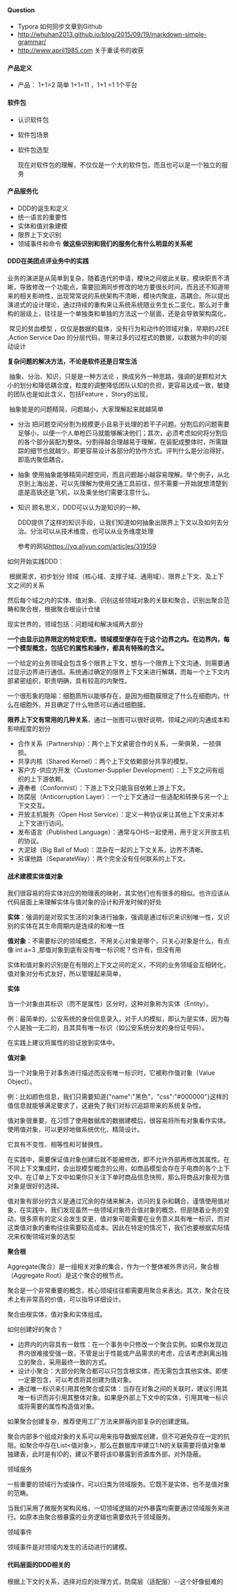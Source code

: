 #### Question

+ Typora 如何同步文章到Github
+ <http://whuhan2013.github.io/blog/2015/09/19/markdown-simple-grammar/>
+ http://www.april1985.com 关于重读书的收获
 

#### 产品定义

+ 产品： 1+1=2 简单 1+1=11  ，1+1 =1 1个平台  

 #### 软件包

+ 认识软件包
+ 软件包场景
+ 软件包选型

  现在对软件包的理解，不仅仅是一个大的软件包，而且也可以是一个独立的服务

#### 产品服务化

+ DDD的诞生和定义
+ 统一语言的重要性
+ 实体和值对象建模
+ 限界上下文识别
+ 领域事件和命令
   **做这些识别和我们的服务化有什么明显的关系呢**

#### DDD在美团点评业务中的实践

​    业务的演进是从简单到复杂，随着迭代的申请，模块之间彼此关联，模块职责不清晰，导致修改一个功能点，需要回溯同步修改的地方要很长时间，而且还不知道带来的相关影响性，出现常常说的系统架构不清晰，模块内聚底，高耦合。所以提出演进式的设计理论，通过持续的重构来让系统系统随业务生长二变化，那么对于重构的层级上，往往是一个单独类和单独的方法这一个层面，还是会导致架构腐化，

​    常见的贫血模型 ，仅仅是数据的载体，没有行为和动作的领域对象，早期的J2EE ,Action Service Dao 的分层代码，带来过多的过程式的数据，以数据为中的的驱动设计

**复杂问题的解决方法，不论是软件还是日常生活**

​	抽象、分治、知识，只是是一种方法论 ，换成另外一种思路，强调的是颗粒对大小的划分和降低耦合度，粒度的调整降低团队认知的负担，更容易达成一致，敏捷的团队也是如此含义，包括Feature ，Story的出现，

​	抽象能是的问题精简，问题越小，大家理解起来就越简单

+ 分治 把问题空间分割为规模更小且易于处理的若干子问题。分割后的问题需要足够小，以便一个人单枪匹马就能够解决他们；其次，必须考虑如何将分割后的各个部分装配为整体。分割得越合理越易于理解，在装配成整体时，所需跟踪的细节也就越少。即更容易设计各部分的协作方式。评判什么是分治得好，即高内聚低耦合。
+ 抽象 使用抽象能够精简问题空间，而且问题越小越容易理解。举个例子，从北京到上海出差，可以先理解为使用交通工具前往，但不需要一开始就想清楚到底是高铁还是飞机，以及乘坐他们需要注意什么。
+ 知识 顾名思义，DDD可以认为是知识的一种。

   DDD提供了这样的知识手段，让我们知道如何抽象出限界上下文以及如何去分治。分治可以从技术维度，也可以从业务维度处理

   ​参考的网站<https://yq.aliyun.com/articles/319159>

如何开始实践DDD：

​	根据需求，初步划分 领域（核心域、支撑子域、通用域）、限界上下文、及上下文之间的关系

​	然后每个域之内的实体、值对象、识别这些领域对象的关联和聚合，识别出聚合范畴和聚合根，根据聚合根设计仓储

 现实世界的，领域包括：问题域和解决域两大部分

**一个由显示边界限定的特定职责。领域模型便存在于这个边界之内。在边界内，每一个模型概念，包括它的属性和操作，都具有特殊的含义。**

一个给定的业务领域会包含多个限界上下文，想与一个限界上下文沟通，则需要通过显示边界进行通信。系统通过确定的限界上下文来进行解耦，而每一个上下文内部紧密组织，职责明确，具有较高的内聚性。

一个很形象的隐喻：细胞质所以能够存在，是因为细胞膜限定了什么在细胞内，什么在细胞外，并且确定了什么物质可以通过细胞膜。

**限界上下文有常用的几种关系**，通过一张图可以很好说明，领域之间的沟通成本和影响程度的划分

- 合作关系（Partnership）：两个上下文紧密合作的关系，一荣俱荣，一损俱损。
- 共享内核（Shared Kernel）：两个上下文依赖部分共享的模型。
- 客户方-供应方开发（Customer-Supplier Development）：上下文之间有组织的上下游依赖。
- 遵奉者（Conformist）：下游上下文只能盲目依赖上游上下文。
- 防腐层（Anticorruption Layer）：一个上下文通过一些适配和转换与另一个上下文交互。
- 开放主机服务（Open Host Service）：定义一种协议来让其他上下文来对本上下文进行访问。
- 发布语言（Published Language）：通常与OHS一起使用，用于定义开放主机的协议。
- 大泥球（Big Ball of Mud）：混杂在一起的上下文关系，边界不清晰。
- 另谋他路（SeparateWay）：两个完全没有任何联系的上下文。


#### 战术建模实体值对象

​    我们很容易的将实体对应的物理表的映射，其实他们也有很多的相似。也许应该从代码层面上来理解实体与值对象的设计和开发时候的好处

**实体**：强调的是对现实生活的对象进行抽象，强调是通过标识来识别唯一性，又识别的实体在其生命周期内是连续的和唯一性

**值对象**：不需要标识的领域概念，不用关心对象是哪个，只关心对象是什么，有点像 int  a=3  ,那值对象到底有没有唯一标识呢？也许有，但没有用

​	实体和值对象的识别是在有限的上下文之间的定义，不同的业务领域会互相转化，值对象对分布式友好，所以管理起来简单，

**实体**

当一个对象由其标识（而不是属性）区分时，这种对象称为实体（Entity）。

例：最简单的，公安系统的身份信息录入，对于人的模拟，即认为是实体，因为每个人是独一无二的，且其具有唯一标识（如公安系统分发的身份证号码）。

在实践上建议将属性的验证放到实体中。

**值对象**

当一个对象用于对事务进行描述而没有唯一标识时，它被称作值对象（Value Object）。

例：比如颜色信息，我们只需要知道{"name":"黑色"，"css":"#000000"}这样的值信息就能够满足要求了，这避免了我们对标识追踪带来的系统复杂性。

值对象很重要，在习惯了使用数据库的数据建模后，很容易将所有对象看作实体。使用值对象，可以更好地做系统优化、精简设计。

它具有不变性、相等性和可替换性。

在实践中，需要保证值对象创建后就不能被修改，即不允许外部再修改其属性。在不同上下文集成时，会出现模型概念的公用，如商品模型会存在于电商的各个上下文中。在订单上下文中如果你只关注下单时商品信息快照，那么将商品对象视为值对象是很好的选择。

​	值对象有部分的含义是通过冗余的存储来解决，访问的复杂和耦合，谨慎使用值对象，在实践中，我们发现虽然一些领域对象符合值对象的概念，但是随着业务的变动，很多原有的定义会发生变更，值对象可能需要在业务意义具有唯一标识，而对这类值对象的重构往往需要较高成本。因此在特定的情况下，我们也要根据实际情况来权衡领域对象的选型

**聚合根**

Aggregate(聚合）是一组相关对象的集合，作为一个整体被外界访问，聚合根（Aggregate Root）是这个聚合的根节点。

聚合是一个非常重要的概念，核心领域往往都需要用聚合来表达。其次，聚合在技术上有非常高的价值，可以指导详细设计。

聚合由根实体，值对象和实体组成。

如何创建好的聚合？

- 边界内的内容具有一致性：在一个事务中只修改一个聚合实例。如果你发现边界内很难接受强一致，不管是出于性能或产品需求的考虑，应该考虑剥离出独立的聚合，采用最终一致的方式。
- 设计小聚合：大部分的聚合都可以只包含根实体，而无需包含其他实体。即使一定要包含，可以考虑将其创建为值对象。
- 通过唯一标识来引用其他聚合或实体：当存在对象之间的关联时，建议引用其唯一标识而非引用其整体对象。如果是外部上下文中的实体，引用其唯一标识或将需要的属性构造值对象。

如果聚合创建复杂，推荐使用工厂方法来屏蔽内部复杂的创建逻辑。

聚合内部多个组成对象的关系可以用来指导数据库创建，但不可避免存在一定的抗阻。如聚合中存在List<值对象>，那么在数据库中建立1:N的关联需要将值对象单独建表，此时是有ID的，建议不要将该ID暴露到资源库外部，对外隐蔽。

领域服务

一些重要的领域行为或操作，可以归类为领域服务。它既不是实体，也不是值对象的范畴。

当我们采用了微服务架构风格，一切领域逻辑的对外暴露均需要通过领域服务来进行。如原本由聚合根暴露的业务逻辑也需要依托于领域服务。

领域事件

领域事件是对领域内发生的活动进行的建模。

#### 代码层面的DDD相关的

​	根据上下文的关系，选择对应的处理方式，防腐层（适配层）--这个好像挺难的 

